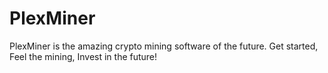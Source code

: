 # PlexMiner
PlexMiner is the amazing crypto mining software of the future. Get started, Feel the mining, Invest in the future!
